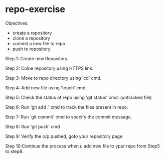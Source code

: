 # repo-exercise

Objectives:

- create a repository
- clone a repository
- commit a new file to repo
- push to repository

Step 1: Create new Repository.

Step 2: Colne repository using HTTPS link.

Step 3: Move to repo directory using 'cd' cmd.

Step 4: Add new file using 'touch' cmd.

Step 5: Check the status of repo using 'git status' cmd. (untracked file)

Step 6: Run 'git add .' cmd to track the files present in repo.

Step 7: Run 'git commit' cmd to specify the commit message.

Step 8: Run 'git push' cmd

Step 9: Verify the o/p pushed, goto your repository page

Step 10:Continue the process when u add new file to ypur repo from Step5 to step8.
